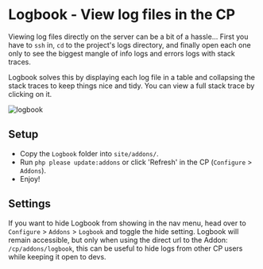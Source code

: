 # Logbook - View log files in the CP

Viewing log files directly on the server can be a bit of a hassle... First you have to `ssh` in, `cd` to the project's logs directory, and finally open each one only to see the biggest mangle of info logs and errors logs with stack traces.

Logbook solves this by displaying each log file in a table and collapsing the stack traces to keep things nice and tidy.
You can view a full stack trace by clicking on it.

![logbook](https://cloud.githubusercontent.com/assets/5065331/25707073/b59f8560-30e2-11e7-8ac7-3aef0347c9cd.png)

## Setup

* Copy the `Logbook` folder into `site/addons/`.
* Run `php please update:addons` or click 'Refresh' in the CP (`Configure` > `Addons`).
* Enjoy!

## Settings

If you want to hide Logbook from showing in the nav menu, head over to `Configure` > `Addons` > `Logbook` and toggle the hide setting. Logbook will remain accessible, but only when using the direct url to the Addon: `/cp/addons/logbook`, this can be useful to hide logs from other CP users while keeping it open to devs.
